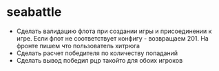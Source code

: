 # seabattle

- Сделать валидацию флота при создании игры и присоединении к игре. Если флот не соответствует конфигу - возвращаем 201. На фронте пишем что пользователь хитрюга
- Сделать расчет победителя по количеству попаданий
- Сделать вывод победил рцр такойто для обоих игроков
